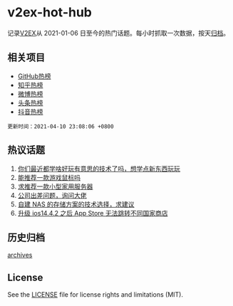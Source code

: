 # v2ex-hot-hub

 记录[V2EX](https://www.v2ex.com/)从 2021-01-06 日至今的热门话题。每小时抓取一次数据，按天[归档](archives)。
 
 ## 相关项目

- [GitHub热榜](https://github.com/snaildev/github-hot-hub)
- [知乎热榜](https://github.com/snaildev/zhihu-hot-hub)
- [微博热榜](https://github.com/snaildev/weibo-hot-hub)
- [头条热榜](https://github.com/snaildev/toutiao-hot-hub)
- [抖音热榜](https://github.com/snaildev/douyin-hot-hub)


 `更新时间：2021-04-10 23:08:06 +0800`

## 热议话题

1. [你们最近都学啥好玩有意思的技术了吗，想学点新东西玩玩](https://www.v2ex.com/t/769636)
1. [能推荐一款游戏鼠标吗](https://www.v2ex.com/t/769625)
1. [求推荐一款小型家用服务器](https://www.v2ex.com/t/769617)
1. [公司出差问题，询问大佬](https://www.v2ex.com/t/769691)
1. [自建 NAS 的存储方案的技术选择，求建议](https://www.v2ex.com/t/769653)
1. [升级 ios14.4.2 之后 App Store 无法跳转不同国家商店](https://www.v2ex.com/t/769676)

## 历史归档

[archives](archives)

## License

See the [LICENSE](LICENSE) file for license rights and limitations (MIT).
